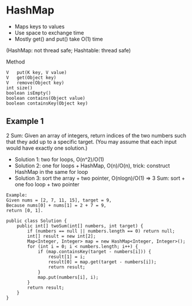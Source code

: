 # HashMap

- Maps keys to values
- Use space to exchange time
- Mostly get() and put() take O(1) time

(HashMap: not thread safe; Hashtable: thread safe)

Method

```
V	put(K key, V value)
V	get(Object key)
V	remove(Object key)
int	size()
boolean	isEmpty()
boolean	contains(Object value)
boolean	containsKey(Object key)
```

## Example 1
2 Sum: Given an array of integers, return indices of the two numbers such that they add up to a specific target. 
(You may assume that each input would have exactly one solution.)

- Solution 1: two for loops, O(n^2)/O(1)
- Solution 2: one for loops + HashMap, O(n)/O(n), trick: construct HashMap in the same for loop
- Solution 3: sort the array + two pointer, O(nlogn)/O(1) => 3 Sum: sort + one foo loop + two pointer

```
Example:
Given nums = [2, 7, 11, 15], target = 9,
Because nums[0] + nums[1] = 2 + 7 = 9,
return [0, 1].

public class Solution {
	public int[] twoSum(int[] numbers, int target) {
		if (numbers == null || numbers.length == 0) return null;
		int[] result = new int[2];
		Map<Integer, Integer> map = new HashMap<Integer, Integer>();
		for (int i = 0; i < numbers.length; i++) {
			if (map.containsKey(target - numbers[i])) {
				result[1] = i;
				result[0] = map.get(target - numbers[i]);
				return result;
			}
			map.put(numbers[i], i);
		}
		return result;
	}
}
```
